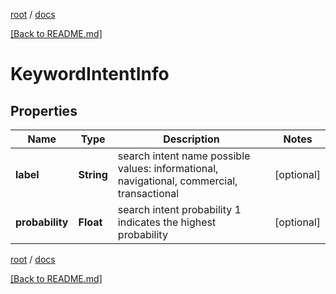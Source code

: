 [root](./../ "root") / [docs](./ "docs")

[[Back to README.md]](./../README.md "[Back to README.md]")

# KeywordIntentInfo

## Properties

| Name | Type | Description | Notes |
|------------ | ------------- | ------------- | -------------|
|**label** | **String** | search intent name possible values: informational, navigational, commercial, transactional |  [optional] |
|**probability** | **Float** | search intent probability 1 indicates the highest probability |  [optional] |

[root](./../ "root") / [docs](./ "docs")

[[Back to README.md]](./../README.md "[Back to README.md]")